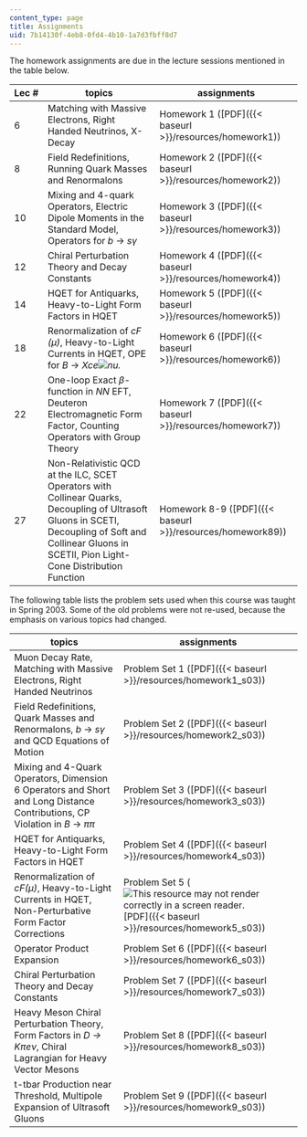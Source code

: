 ```yaml
---
content_type: page
title: Assignments
uid: 7b14130f-4eb8-0fd4-4b10-1a7d3fbff8d7
---
```


The homework assignments are due in the lecture sessions mentioned in the table below.

| Lec # | topics | assignments |
| --- | --- | --- |
| 6 | Matching with Massive Electrons, Right Handed Neutrinos, X-Decay | Homework 1 ([PDF]({{< baseurl >}}/resources/homework1)) |
| 8 | Field Redefinitions, Running Quark Masses and Renormalons | Homework 2 ([PDF]({{< baseurl >}}/resources/homework2)) |
| 10 | Mixing and 4-quark Operators, Electric Dipole Moments in the Standard Model, Operators for _b_ → _sγ_ | Homework 3 ([PDF]({{< baseurl >}}/resources/homework3)) |
| 12 | Chiral Perturbation Theory and Decay Constants | Homework 4 ([PDF]({{< baseurl >}}/resources/homework4)) |
| 14 | HQET for Antiquarks, Heavy-to-Light Form Factors in HQET | Homework 5 ([PDF]({{< baseurl >}}/resources/homework5)) |
| 18 | Renormalization of _cF (µ)_, Heavy-to-Light Currents in HQET, OPE for _B_ → _Xce![nu.](/courses/physics/8-851-strong-interactions-effective-field-theories-of-qcd-spring-2006/assignments/v.jpg)_ | Homework 6 ([PDF]({{< baseurl >}}/resources/homework6)) |
| 22 | One-loop Exact _β_\-function in _NN_ EFT, Deuteron Electromagnetic Form Factor, Counting Operators with Group Theory | Homework 7 ([PDF]({{< baseurl >}}/resources/homework7)) |
| 27 | Non-Relativistic QCD at the ILC, SCET Operators with Collinear Quarks, Decoupling of Ultrasoft Gluons in SCETI, Decoupling of Soft and Collinear Gluons in SCETII, Pion Light-Cone Distribution Function | Homework 8-9 ([PDF]({{< baseurl >}}/resources/homework89)) 

The following table lists the problem sets used when this course was taught in Spring 2003. Some of the old problems were not re-used, because the emphasis on various topics had changed.

| topics | assignments |
| --- | --- |
| Muon Decay Rate, Matching with Massive Electrons, Right Handed Neutrinos | Problem Set 1 ([PDF]({{< baseurl >}}/resources/homework1_s03)) |
| Field Redefinitions, Quark Masses and Renormalons, _b_ → _sγ_ and QCD Equations of Motion | Problem Set 2 ([PDF]({{< baseurl >}}/resources/homework2_s03)) |
| Mixing and 4-Quark Operators, Dimension 6 Operators and Short and Long Distance Contributions, CP Violation in _B_ → _ππ_ | Problem Set 3 ([PDF]({{< baseurl >}}/resources/homework3_s03)) |
| HQET for Antiquarks, Heavy-to-Light Form Factors in HQET | Problem Set 4 ([PDF]({{< baseurl >}}/resources/homework4_s03)) |
| Renormalization of _cF(µ)_, Heavy-to-Light Currents in HQET, Non-Perturbative Form Factor Corrections | Problem Set 5 (![This resource may not render correctly in a screen reader.](/images/inacessible.gif)[PDF]({{< baseurl >}}/resources/homework5_s03)) |
| Operator Product Expansion | Problem Set 6 ([PDF]({{< baseurl >}}/resources/homework6_s03)) |
| Chiral Perturbation Theory and Decay Constants | Problem Set 7 ([PDF]({{< baseurl >}}/resources/homework7_s03)) |
| Heavy Meson Chiral Perturbation Theory, Form Factors in _D_ _→_ _Kπeν_, Chiral Lagrangian for Heavy Vector Mesons | Problem Set 8 ([PDF]({{< baseurl >}}/resources/homework8_s03)) |
| t-tbar Production near Threshold, Multipole Expansion of Ultrasoft Gluons | Problem Set 9 ([PDF]({{< baseurl >}}/resources/homework9_s03))